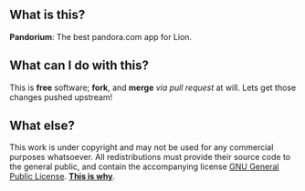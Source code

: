 ## What is this?

**Pandorium**: The best pandora.com app for Lion.

## What can I do with this?

This is **free** software; **fork**, and **merge** *via pull request* at will. Lets get those changes pushed upstream! 

## What else?

This work is under copyright and may not be used for any commercial purposes whatsoever. All redistributions must  provide their source code to the general public, and contain the accompanying license [GNU General Public License](http://www.gnu.org/licenses/gpl.txt). **[This is why](http://www.gnu.org/philosophy/free-sw.html)**.